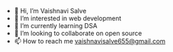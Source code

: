 - 👋 Hi, I’m Vaishnavi Salve
- 👀 I’m interested in web development
- 🌱 I’m currently learning DSA
- 💞️ I’m looking to collaborate on open source
- 📫 How to reach me vaishnavisalve655@gmail.com

<!---
SalveVaishnavi/SalveVaishnavi is a ✨ special ✨ repository because its `README.md` (this file) appears on your GitHub profile.
You can click the Preview link to take a look at your changes.
--->
